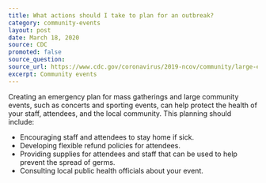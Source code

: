```yaml
---
title: What actions should I take to plan for an outbreak?
category: community-events
layout: post
date: March 18, 2020
source: CDC
promoted: false
source_question: 
source_url: https://www.cdc.gov/coronavirus/2019-ncov/community/large-events/event-planners-and-attendees-faq.html
excerpt: Community events
---
```


Creating an emergency plan for mass gatherings and large community events, such as concerts and sporting events, can help protect the health of your staff, attendees, and the local community. This planning should include:

* Encouraging staff and attendees to stay home if sick.
* Developing flexible refund policies for attendees.
* Providing supplies for attendees and staff that can be used to help prevent the spread of germs.
* Consulting local public health officials about your event.